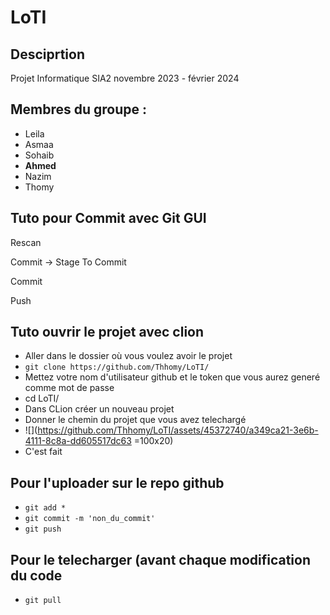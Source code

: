 # LoTI
## Desciprtion
Projet Informatique SIA2
novembre 2023 - février 2024
## Membres du groupe :
- Leila
- Asmaa
- Sohaib
- **Ahmed**
- Nazim
- Thomy
## Tuto pour Commit avec Git GUI
Rescan

Commit -> Stage To Commit

Commit

Push

## Tuto ouvrir le projet avec clion
* Aller dans le dossier où vous voulez avoir le projet
* ```git clone https://github.com/Thhomy/LoTI/ ```
* Mettez votre nom d'utilisateur github et le token que vous aurez generé comme mot de passe
* cd LoTI/
* Dans CLion créer un nouveau projet
* Donner le chemin du projet que vous avez telechargé
* ![](https://github.com/Thhomy/LoTI/assets/45372740/a349ca21-3e6b-4111-8c8a-dd605517dc63 =100x20)
* C'est fait


## Pour l'uploader sur le repo github
* ```git add *```
* ```git commit -m 'non_du_commit'```
* ```git push```
## Pour le telecharger (avant chaque modification du code
* ```git pull```

